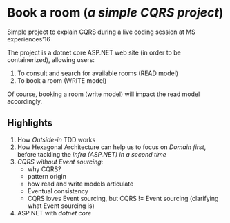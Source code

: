 # Book a room (*a simple CQRS project*)

Simple project to explain CQRS during a live coding session at MS experiences'16

The project is a dotnet core ASP.NET web site (in order to be containerized), allowing users:

1. To consult and search for available rooms (READ model)
2. To book a room (WRITE model)


Of course, booking a room (write model) will impact the read model accordingly.

## Highlights

1. How *Outside-in* TDD works
2. How Hexagonal Architecture can help us to focus on *Domain first*, before tackling the *infra (ASP.NET) in a second time*
3. *CQRS without Event sourcing*:
    - why CQRS?
    - pattern origin
    - how read and write models articulate
    - Eventual consistency
    - CQRS loves Event sourcing, but CQRS != Event sourcing (clarifying what Event sourcing is)
4. ASP.NET with *dotnet core*



